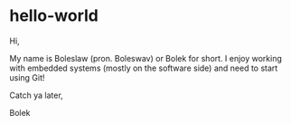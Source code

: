 # hello-world

Hi,

My name is Boleslaw (pron. Boleswav) or Bolek for short. I enjoy working with embedded systems (mostly on the software side) and need to start using Git!

Catch ya later,

Bolek
